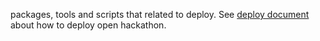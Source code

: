 packages, tools and scripts that related to deploy. See [deploy document](https://github.com/kaiyuanshe/open-hackathon/blob/master/documents/developer_guide.md#deploy) about how to deploy open hackathon.
